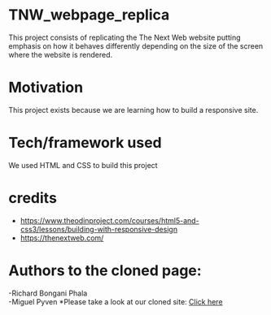 # TNW_webpage_replica

This project consists of replicating the The Next Web website putting emphasis on how it behaves differently depending on the size of the screen where the website is rendered.

# Motivation

This project exists because we are learning how to build a responsive site.

# Tech/framework used

We used HTML and CSS to build this project

# credits

- https://www.theodinproject.com/courses/html5-and-css3/lessons/building-with-responsive-design
- https://thenextweb.com/

# Authors to the cloned page:
  -Richard  Bongani Phala<br>
  -Miguel Pyven
  *Please take a look at our cloned site:
  <a href="https://rawcdn.githack.com/RichardBongani/TNW_webpage_replica/b59aa26d6674c6b12d6ae9d4b916989fa6f438a7/index.html">Click here</a>
